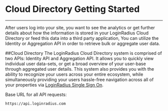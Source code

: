Cloud Directory Getting Started
===
----

After users log into your site, you want to see the analytics or get further details about how the information is stored in your LoginRadius Cloud Directory or feed this data into a third party application, You can utilize the Identity or Aggregation API in order to retrieve bulk or aggregate user data.

##Cloud Directory
The LoginRadius Cloud Directory system is comprised of two APIs: Identity API and Aggregation API. It allows you to quickly view individual user data-sets, or get a broad overview of your user-base through aggregated user details. This system also provides you with the ability to recognize your users across your entire ecosystem, while simultaneously providing your users hassle-free navigation across all of your properties via [LoginRadius Single Sign On](/api/v1/single-sign-on/sso-overview).

Base URL for all API requests:
```
https://api.loginradius.com
```